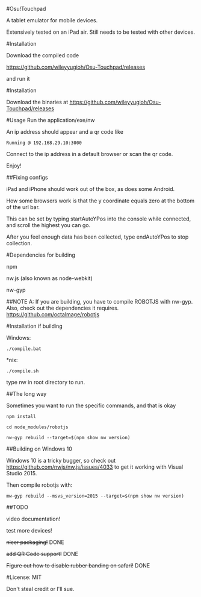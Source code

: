 #Osu!Touchpad

A tablet emulator for mobile devices.

Extensively tested on an iPad air. Still needs to be tested with other devices.

#Installation

Download the compiled code

https://github.com/wileyyugioh/Osu-Touchpad/releases

and run it

#Installation

Download the binaries at https://github.com/wileyyugioh/Osu-Touchpad/releases

#Usage
Run the application/exe/nw

An ip address should appear and a qr code like
```
Running @ 192.168.29.10:3000
```

Connect to the ip address in a default browser or scan the qr code.

Enjoy!

##Fixing configs

iPad and iPhone should work out of the box, as does some Android.

How some browsers work is that the y coordinate equals zero at the bottom of the url bar.

This can be set by typing startAutoYPos into the console while connected, and scroll the highest you can go.

After you feel enough data has been collected, type endAutoYPos to stop collection.


#Dependencies for building

npm

nw.js (also known as node-webkit)

nw-gyp

##NOTE A:
If you are building, you have to compile ROBOTJS with nw-gyp. Also, check out the dependencies it requires. https://github.com/octalmage/robotjs

#Installation if building

Windows:
```
./compile.bat
```

*nix:
```
./compile.sh
```

type nw in root directory to run.

##The long way

Sometimes you want to run the specific commands, and that is okay

```
npm install

cd node_modules/robotjs

nw-gyp rebuild --target=$(npm show nw version)
```

##Building on Windows 10

Windows 10 is a tricky bugger, so check out https://github.com/nwjs/nw.js/issues/4033 to get it working with Visual Studio 2015.

Then compile robotjs with:
```
mw-gyp rebuild --msvs_version=2015 --target=$(npm show nw version)
```

##TODO

video documentation!

test more devices!

~~nicer packaging!~~ DONE

~~add QR Code support!~~ DONE

~~Figure out how to disable rubber banding on safari!~~ DONE


#License: MIT

Don't steal credit or I'll sue.
